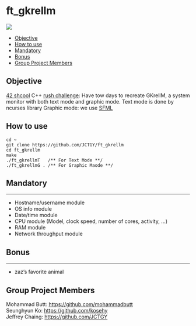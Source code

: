 # ft_gkrellm

![](resources/ft_gkrellm.gif)

* [Objective](#objective)
* [How to use](#how-to-use)
* [Mandatory](#mandatory)
* [Bonus](#bonus)
* [Group Project Members](#Group-Project-Members)

## Objective
[42 shcool](https://www.42.us.org/) C++ [rush challenge](resources/rush01.en.pdf): Have tow days to recreate GKrellM, a system monitor with both text mode and graphic mode.
Text mode is done by ncurses library
Graphic mode: we use [SFML](https://www.sfml-dev.org/)

## How to use

```
cd ~
git clone https://github.com/JCTGY/ft_gkrellm
cd ft_gkrellm
make
./ft_gkrellmT   /** For Text Mode **/
./ft_gkrellmG . /** For Graphic Maode **/
```

## Mandatory
---
* Hostname/username module
* OS info module
* Date/time module
* CPU module (Model, clock speed, number of cores, activity, ...)
* RAM module
* Network throughput module 

## Bonus
---
* zaz’s favorite animal

## Group Project Members
Mohammad Butt: https://github.com/mohammadbutt \
Seunghyun Ko: https://github.com/kosehy \
Jeffrey Chaing: https://github.com/JCTGY
